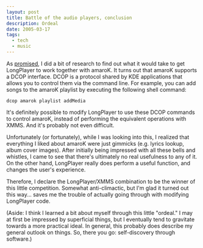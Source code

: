 ```yaml
---
layout: post
title: Battle of the audio players, conclusion
description: Ordeal
date: 2005-03-17
tags:
  - tech
  - music
---
```


As [promised](/blog/2005-03-12-battle-of-the-audio-players), I did a bit of research to find out what it would take to get LongPlayer to work together with amaroK. It turns out that amaroK supports a DCOP interface. DCOP is a protocol shared by KDE applications that allows you to control them via the command line. For example, you can add songs to the amaroK playlist by executing the following shell command:  
  
```
dcop amarok playlist addMedia  
```
  
It's definitely possible to modify LongPlayer to use these DCOP commands to control amaroK, instead of performing the equivalent operations with XMMS. And it's probably not even difficult.  
  
Unfortunately (or fortunately), while I was looking into this, I realized that everything I liked about amaroK were just gimmicks (e.g. lyrics lookup, album cover images). After initially being impressed with all these bells and whistles, I came to see that there's ultimately no real usefulness to any of it. On the other hand, LongPlayer really does perform a useful function, and changes the user's experience.  
  
Therefore, I declare the LongPlayer/XMMS combination to be the winner of this little competition. Somewhat anti-climactic, but I'm glad it turned out this way... saves me the trouble of actually going through with modifying LongPlayer code.  
  
(Aside: I think I learned a bit about myself through this little "ordeal." I may at first be impressed by superficial things, but I eventually tend to gravitate towards a more practical ideal. In general, this probably does describe my general outlook on things. So, there you go: self-discovery through software.)

